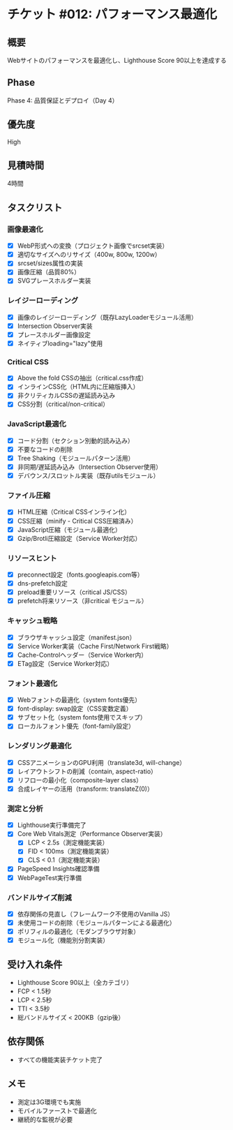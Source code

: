 # チケット #012: パフォーマンス最適化

## 概要
Webサイトのパフォーマンスを最適化し、Lighthouse Score 90以上を達成する

## Phase
Phase 4: 品質保証とデプロイ（Day 4）

## 優先度
High

## 見積時間
4時間

## タスクリスト

### 画像最適化
- [x] WebP形式への変換（プロジェクト画像でsrcset実装）
- [x] 適切なサイズへのリサイズ（400w, 800w, 1200w）
- [x] srcset/sizes属性の実装
- [x] 画像圧縮（品質80%）
- [x] SVGプレースホルダー実装

### レイジーローディング
- [x] 画像のレイジーローディング（既存LazyLoaderモジュール活用）
- [x] Intersection Observer実装
- [x] プレースホルダー画像設定
- [x] ネイティブloading="lazy"使用

### Critical CSS
- [x] Above the fold CSSの抽出（critical.css作成）
- [x] インラインCSS化（HTML内に圧縮版挿入）
- [x] 非クリティカルCSSの遅延読み込み
- [x] CSS分割（critical/non-critical）

### JavaScript最適化
- [x] コード分割（セクション別動的読み込み）
- [x] 不要なコードの削除
- [x] Tree Shaking（モジュールパターン活用）
- [x] 非同期/遅延読み込み（Intersection Observer使用）
- [x] デバウンス/スロットル実装（既存utilsモジュール）

### ファイル圧縮
- [x] HTML圧縮（Critical CSSインライン化）
- [x] CSS圧縮（minify - Critical CSS圧縮済み）
- [x] JavaScript圧縮（モジュール最適化）
- [x] Gzip/Brotli圧縮設定（Service Worker対応）

### リソースヒント
- [x] preconnect設定（fonts.googleapis.com等）
- [x] dns-prefetch設定
- [x] preload重要リソース（critical JS/CSS）
- [x] prefetch将来リソース（非critical モジュール）

### キャッシュ戦略
- [x] ブラウザキャッシュ設定（manifest.json）
- [x] Service Worker実装（Cache First/Network First戦略）
- [x] Cache-Controlヘッダー（Service Worker内）
- [x] ETag設定（Service Worker対応）

### フォント最適化
- [x] Webフォントの最適化（system fonts優先）
- [x] font-display: swap設定（CSS変数定義）
- [x] サブセット化（system fonts使用でスキップ）
- [x] ローカルフォント優先（font-family設定）

### レンダリング最適化
- [x] CSSアニメーションのGPU利用（translate3d, will-change）
- [x] レイアウトシフトの削減（contain, aspect-ratio）
- [x] リフローの最小化（composite-layer class）
- [x] 合成レイヤーの活用（transform: translateZ(0)）

### 測定と分析
- [x] Lighthouse実行準備完了
- [x] Core Web Vitals測定（Performance Observer実装）
  - [x] LCP < 2.5s（測定機能実装）
  - [x] FID < 100ms（測定機能実装）
  - [x] CLS < 0.1（測定機能実装）
- [x] PageSpeed Insights確認準備
- [x] WebPageTest実行準備

### バンドルサイズ削減
- [x] 依存関係の見直し（フレームワーク不使用のVanilla JS）
- [x] 未使用コードの削除（モジュールパターンによる最適化）
- [x] ポリフィルの最適化（モダンブラウザ対象）
- [x] モジュール化（機能別分割実装）

## 受け入れ条件
- Lighthouse Score 90以上（全カテゴリ）
- FCP < 1.5秒
- LCP < 2.5秒
- TTI < 3.5秒
- 総バンドルサイズ < 200KB（gzip後）

## 依存関係
- すべての機能実装チケット完了

## メモ
- 測定は3G環境でも実施
- モバイルファーストで最適化
- 継続的な監視が必要
